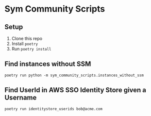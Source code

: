 # Sym Community Scripts

## Setup
1. Clone this repo
2. Install `poetry`
3. Run `poetry install`

## Find instances without SSM

`poetry run python -m sym_community_scripts.instances_without_ssm`

## Find UserId in AWS SSO Identity Store given a Username

`poetry run identitystore_userids bob@acme.com`
